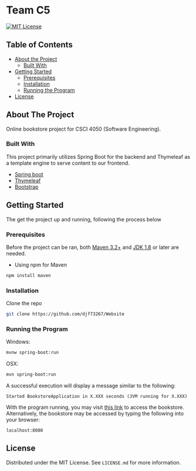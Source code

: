 <!--
*** Thanks for checking out this README Template. If you have a suggestion that would
*** make this better, please fork the repo and create a pull request or simply open
*** an issue with the tag "enhancement".
*** Thanks again! Now go create something AMAZING! :D
-->

# Team C5



<!-- PROJECT SHIELDS -->
<!--
*** I'm using markdown "reference style" links for readability.
*** Reference links are enclosed in brackets [ ] instead of parentheses ( ).
*** See the bottom of this document for the declaration of the reference variables
*** for contributors-url, forks-url, etc. This is an optional, concise syntax you may use.
*** https://www.markdownguide.org/basic-syntax/#reference-style-links
-->
[![MIT License][license-shield]][license-url]






<!-- TABLE OF CONTENTS -->
## Table of Contents

* [About the Project](#about-the-project)
  * [Built With](#built-with)
* [Getting Started](#getting-started)
  * [Prerequisites](#prerequisites)
  * [Installation](#installation)
  * [Running the Program](#running-the-program)
* [License](#license)


<!-- ABOUT THE PROJECT -->
## About The Project


Online bookstore project for CSCI 4050 (Software Engineering).


### Built With
This project primarily utilizes Spring Boot for the backend and Thymeleaf as a template engine to serve content to our frontend.
* [Spring boot](https://spring.io/projects/spring-boot)
* [Thymeleaf](https://www.thymeleaf.org/)
* [Bootstrap](https://getbootstrap.com/)



<!-- GETTING STARTED -->
## Getting Started

The get the project up and running, following the process below

### Prerequisites

Before the project can be ran, both [Maven 3.2+](https://maven.apache.org/download.cgi) and [JDK 1.8](https://www.oracle.com/java/technologies/javase-downloads.html) or later are needed.
* Using npm for Maven
```sh
npm install maven
```


### Installation

Clone the repo
```sh
git clone https://github.com/djf73267/Website
```

### Running the Program
Windows:
```sh
mvnw spring-boot:run
```
OSX:
```sh
mvn spring-boot:run
```
A successful execution will display a message similar to the following:
```
Started BookstoreApplication in X.XXX seconds (JVM running for X.XXX)
```
With the program running, you may visit [this link](http://localhost:8080/home) to access the bookstore.
Alternatively, the bookstore may be accessed by typing the following into your browser:
```
localhost:8080
```






<!-- LICENSE -->
## License

Distributed under the MIT License. See `LICENSE.md` for more information.





<!-- MARKDOWN LINKS & IMAGES -->
<!-- https://www.markdownguide.org/basic-syntax/#reference-style-links -->
[license-shield]: https://img.shields.io/github/license/othneildrew/Best-README-Template.svg?style=flat-square
[license-url]: https://github.com/Hubsaab/Team_C5_Bookstore/blob/master/LICENSE


